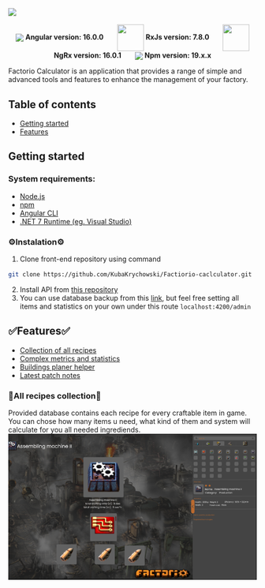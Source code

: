 <img src="https://github.com/KubaKrychowski/Factiorio-caclculator/assets/91949223/84ea9877-c979-4dd0-8a79-73d8576a83d9">
<p align=center>
  <img align=center src="https://github.com/KubaKrychowski/Factiorio-caclculator/assets/91949223/b5e9aa07-2a47-482b-affe-3c0d31780adc">
  <b>Angular version: 16.0.0</b>
  &nbsp;  &nbsp;  &nbsp;
  <img width=54 height=54 align=center src="https://github.com/KubaKrychowski/Factiorio-caclculator/assets/91949223/d65f6a87-89f3-48cd-ac65-81258f21d59a">
  <b>RxJs version: 7.8.0</b>
    &nbsp;  &nbsp;  &nbsp;
  <img width=54 height=54 align=center src="https://github.com/KubaKrychowski/Factiorio-caclculator/assets/91949223/92fdeb61-21cf-4d81-b9a2-f7c9356f722c">
  <b>NgRx version: 16.0.1</b>
    &nbsp;  &nbsp;  &nbsp;
  <img height=54 align=center src="https://github.com/KubaKrychowski/Factiorio-caclculator/assets/91949223/ec4533e3-b800-4853-bd93-741dcf340e0b)">
  <b>Npm version: 19.x.x</b>
</p>
Factorio Calculator is an application that provides a range of simple and advanced tools and features to enhance the management of your factory.

## Table of contents

- [Getting started](#getting-started)
- [Features](#features)

## Getting started

### System requirements:

- [Node.js](https://nodejs.org/)
- [npm](https://www.npmjs.com/)
- [Angular CLI](https://cli.angular.io/)
- [.NET 7 Runtime (eg. Visual Studio)](https://visualstudio.microsoft.com/pl/thank-you-downloading-visual-studio/?sku=Community&channel=Release&version=VS2022&source=VSLandingPage&cid=2030&passive=false)

### ⚙️Instalation⚙️

1. Clone front-end repository using command 
```bash
git clone https://github.com/KubaKrychowski/Factiorio-caclculator.git
```

2. Install API from [this repository](https://github.com/KubaKrychowski/Factorio-Calculator-API)
3. You can use database backup from this [link](), but feel free setting all items and statistics on your own under this route ```localhost:4200/admin```

##  ✅Features✅
- [Collection of all recipes](#all-recipes-collection)
- [Complex metrics and statistics](#metrics)
- [Buildings planer helper](#planer)
- [Latest patch notes](#patch-notes)

### 🚧All recipes collection🚧
Provided database contains each recipe for every craftable item in game. You can chose how many items u need, what kind of them and system
will calculate for you all needed ingrediends.
![](src/assets/lp/slide-1.png)
